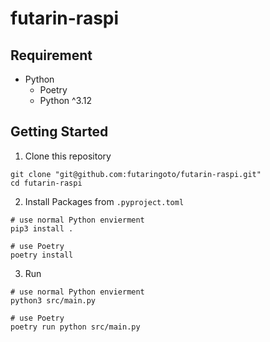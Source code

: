 # futarin-raspi

## Requirement
- Python
    - Poetry
    - Python ^3.12

## Getting Started
1. Clone this repository
```shell
git clone "git@github.com:futaringoto/futarin-raspi.git" 
cd futarin-raspi
```

2. Install Packages from `.pyproject.toml`
```shell
# use normal Python envierment
pip3 install .

# use Poetry
poetry install
```

3. Run
```shell
# use normal Python envierment
python3 src/main.py

# use Poetry
poetry run python src/main.py
```

